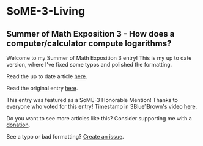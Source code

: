 # SoME-3-Living
## Summer of Math Exposition 3 - How does a computer/calculator compute logarithms?

Welcome to my Summer of Math Exposition 3 entry!  This is my up to date version, 
where I've fixed some typos and polished the formatting.

Read the up to date article [here](https://zachartrand.github.io/SoME-3-Living/).

Read the original entry [here](https://zachartrand.github.io/SoME-3/).

This entry was featured as a SoME-3 Honorable Mention! Thanks to everyone who voted for this entry!
Timestamp in 3Blue1Brown's video [here](https://www.youtube.com/watch?v=6a1fLEToyvU&t=887s).

Do you want to see more articles like this?  Consider supporting me with a [donation](https://www.buymeacoffee.com/zachartrand).

See a typo or bad formatting? [Create an issue](https://github.com/zachartrand/SoME-3-Living/issues).
